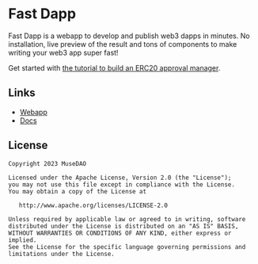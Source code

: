 # Fast Dapp

Fast Dapp is a webapp to develop and publish web3 dapps in minutes. No installation, live preview of the result and tons of components to make writing your web3 app super fast!

Get started with [the tutorial to build an ERC20 approval manager](https://docs.fastdapp.xyz/docs/tutorials/getting_started).


## Links

* [Webapp](https://fastdapp.xyz)
* [Docs](https://docs.fastdapp.xyz)

## 

## License

    Copyright 2023 MuseDAO

    Licensed under the Apache License, Version 2.0 (the "License");
    you may not use this file except in compliance with the License.
    You may obtain a copy of the License at

       http://www.apache.org/licenses/LICENSE-2.0

    Unless required by applicable law or agreed to in writing, software
    distributed under the License is distributed on an "AS IS" BASIS,
    WITHOUT WARRANTIES OR CONDITIONS OF ANY KIND, either express or implied.
    See the License for the specific language governing permissions and
    limitations under the License.